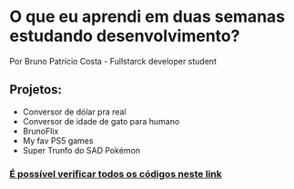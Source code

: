 # O que eu aprendi em duas semanas estudando desenvolvimento? 
Por Bruno Patrício Costa - Fullstarck developer student

## Projetos: 

- Conversor de dólar pra real
- Conversor de idade de gato para humano
- BrunoFlix
- My fav PS5 games
- Super Trunfo do SAD Pokémon

### [É possível verificar todos os códigos neste link](https://codepen.io/devbpatriciocosta/pen/abEdeLx)
